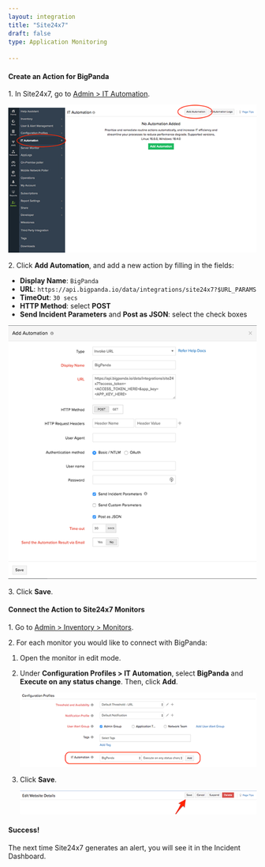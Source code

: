 ```yaml
---
layout: integration
title: "Site24x7"
draft: false
type: Application Monitoring

---
```


#### Create an Action for BigPanda

1\. In Site24x7, go to [Admin > IT Automation](https://www.site24x7.com/app/client#/admin/it-automation).

  ![Sample Add Automation Screenshot](/media/site24x7-1.png)
  

2\. Click **Add Automation**, and add a new action by filling in the fields:

* **Display Name**: `BigPanda`
* **URL**: `https://api.bigpanda.io/data/integrations/site24x7?$URL_PARAMS`
* **TimeOut**: `30 secs`
* **HTTP Method**: select **POST**
* **Send Incident Parameters** and **Post as JSON**: select the check boxes


![Sample Configuration Profiles Screenshot](/media/site24x7-2.png)


3\. Click **Save**.

<!-- section-separator -->

#### Connect the Action to Site24x7 Monitors

1\. Go to [Admin > Inventory > Monitors](https://www.site24x7.com/app/client#/admin/inventory/monitors).

2\. For each monitor you would like to connect with BigPanda:

  1. Open the monitor in edit mode.

  2. Under **Configuration Profiles > IT Automation**, select **BigPanda** and **Execute on any status change**. Then, click **Add**.
    
      ![Sample Configuration Profiles Screenshot](/media/site24x7-3.png)

  3. Click **Save**.
  
      ![Sample Configuration Profiles Screenshot](/media/site24x7-4.png)


<!-- section-separator -->

#### Success!

The next time Site24x7 generates an alert, you will see it in the Incident Dashboard.
